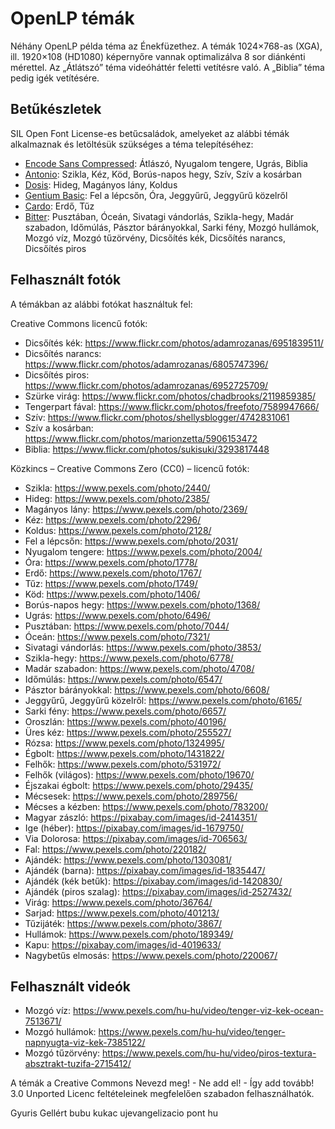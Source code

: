 # OpenLP témák

Néhány OpenLP példa téma az Énekfüzethez. A témák 1024×768-as (XGA), ill. 1920×108 (HD1080) képernyőre
vannak optimalizálva 8 sor diánkénti mérettel. Az „Átlátszó” téma videóháttér feletti vetítésre való.
A „Biblia” téma pedig igék vetítésére.

## Betűkészletek

SIL Open Font License-es betűcsaládok, amelyeket az alábbi témák alkalmaznak és letöltésük
szükséges a téma telepítéséhez:

- [Encode Sans Compressed](https://www.fontsquirrel.com/fonts/encode-sans): Átlászó, Nyugalom tengere, Ugrás, Biblia
- [Antonio](http:s//www.fontsquirrel.com/fonts/antonio): Szikla, Kéz, Köd, Borús-napos hegy, Szív, Szív a kosárban
- [Dosis](https://www.fontsquirrel.com/fonts/dosis): Hideg, Magányos lány, Koldus
- [Gentium Basic](https://www.fontsquirrel.com/fonts/Gentium-Basic): Fel a lépcsőn, Óra, Jeggyűrű, Jeggyűrű közelről
- [Cardo](https://www.fontsquirrel.com/fonts/Cardo): Erdő, Tűz
- [Bitter](https://www.fontsquirrel.com/fonts/bitter): Pusztában, Óceán, Sivatagi vándorlás, Szikla-hegy, Madár szabadon,
Időmúlás, Pásztor bárányokkal, Sarki fény, Mozgó hullámok, Mozgó víz, Mozgó tűzörvény, Dicsőítés kék, Dicsőítés narancs,
Dicsőítés piros

## Felhasznált fotók

A témákban az alábbi fotókat használtuk fel:

Creative Commons licencű fotók:

- Dicsőítés kék:     https://www.flickr.com/photos/adamrozanas/6951839511/
- Dicsőítés narancs: https://www.flickr.com/photos/adamrozanas/6805747396/
- Dicsőítés piros:   https://www.flickr.com/photos/adamrozanas/6952725709/
- Szürke virág:      https://www.flickr.com/photos/chadbrooks/2119859385/
- Tengerpart fával:  https://www.flickr.com/photos/freefoto/7589947666/
- Szív:              https://www.flickr.com/photos/shellysblogger/4742831061
- Szív a kosárban:   https://www.flickr.com/photos/marionzetta/5906153472
- Biblia:            https://www.flickr.com/photos/sukisuki/3293817448

Közkincs – Creative Commons Zero (CC0) – licencű fotók:

- Szikla:                      https://www.pexels.com/photo/2440/
- Hideg:                       https://www.pexels.com/photo/2385/
- Magányos lány:               https://www.pexels.com/photo/2369/
- Kéz:                         https://www.pexels.com/photo/2296/
- Koldus:                      https://www.pexels.com/photo/2128/
- Fel a lépcsőn:               https://www.pexels.com/photo/2031/
- Nyugalom tengere:            https://www.pexels.com/photo/2004/
- Óra:                         https://www.pexels.com/photo/1778/
- Erdő:                        https://www.pexels.com/photo/1767/
- Tűz:                         https://www.pexels.com/photo/1749/
- Köd:                         https://www.pexels.com/photo/1406/
- Borús-napos hegy:            https://www.pexels.com/photo/1368/
- Ugrás:                       https://www.pexels.com/photo/6496/
- Pusztában:                   https://www.pexels.com/photo/7044/
- Óceán:                       https://www.pexels.com/photo/7321/
- Sivatagi vándorlás:          https://www.pexels.com/photo/3853/
- Szikla-hegy:                 https://www.pexels.com/photo/6778/
- Madár szabadon:              https://www.pexels.com/photo/4708/
- Időmúlás:                    https://www.pexels.com/photo/6547/
- Pásztor bárányokkal:         https://www.pexels.com/photo/6608/
- Jeggyűrű, Jeggyűrű közelről: https://www.pexels.com/photo/6165/
- Sarki fény:                  https://www.pexels.com/photo/6657/
- Oroszlán:                    https://www.pexels.com/photo/40196/
- Üres kéz:                    https://www.pexels.com/photo/255527/
- Rózsa:                       https://www.pexels.com/photo/1324995/
- Égbolt:                      https://www.pexels.com/photo/1431822/
- Felhők:                      https://www.pexels.com/photo/531972/
- Felhők (világos):            https://www.pexels.com/photo/19670/
- Éjszakai égbolt:             https://www.pexels.com/photo/29435/
- Mécsesek:                    https://www.pexels.com/photo/289756/
- Mécses a kézben:             https://www.pexels.com/photo/783200/
- Magyar zászló:               https://pixabay.com/images/id-2414351/
- Ige (héber):                 https://pixabay.com/images/id-1679750/
- Via Dolorosa:                https://pixabay.com/images/id-706563/
- Fal:                         https://www.pexels.com/photo/220182/
- Ajándék:                     https://www.pexels.com/photo/1303081/
- Ajándék (barna):             https://pixabay.com/images/id-1835447/
- Ajándék (kék betűk):         https://pixabay.com/images/id-1420830/
- Ajándék (piros szalag):      https://pixabay.com/images/id-2527432/
- Virág:                       https://www.pexels.com/photo/36764/
- Sarjad:                      https://www.pexels.com/photo/401213/
- Tűzijáték:                   https://www.pexels.com/photo/3867/
- Hullámok:                    https://www.pexels.com/photo/189349/
- Kapu:                        https://pixabay.com/images/id-4019633/
- Nagybetűs elmosás:           https://www.pexels.com/photo/220067/

## Felhasznált videók

- Mozgó víz:                   https://www.pexels.com/hu-hu/video/tenger-viz-kek-ocean-7513671/
- Mozgó hullámok:              https://www.pexels.com/hu-hu/video/tenger-napnyugta-viz-kek-7385122/
- Mozgó tűzörvény:             https://www.pexels.com/hu-hu/video/piros-textura-absztrakt-tuzifa-2715412/

A témák a  Creative Commons Nevezd meg! - Ne add el! - Így add tovább! 3.0 Unported Licenc feltételeinek
megfelelően szabadon felhasználhatók.

Gyuris Gellért bubu kukac ujevangelizacio pont hu
